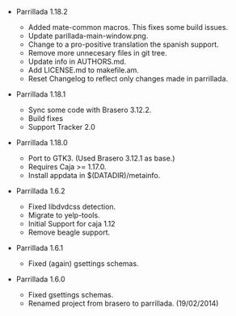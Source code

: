 * Parrillada 1.18.2
	- Added mate-common macros. This fixes some build issues.
	- Update parillada-main-window.png.
	- Change to a pro-positive translation the spanish support.
	- Remove more unnecesary files in git tree.
	- Update info in AUTHORS.md.
	- Add LICENSE.md to makefile.am.
	- Reset Changelog to reflect only changes made in parrillada.

* Parrillada 1.18.1

	- Sync some code with Brasero 3.12.2.
	- Build fixes
	- Support Tracker 2.0

* Parrillada 1.18.0

	- Port to GTK3. (Used Brasero 3.12.1 as base.)
	- Requires Caja >= 1.17.0.
	- Install appdata in $(DATADIR)/metainfo.

* Parrillada 1.6.2

	- Fixed libdvdcss detection.
	- Migrate to yelp-tools.
	- Initial Support for caja 1.12
	- Remove beagle support.

* Parrillada 1.6.1

	- Fixed (again) gsettings schemas.

* Parrillada 1.6.0

	- Fixed gsettings schemas.
	- Renamed project from brasero to parrillada. (19/02/2014)

